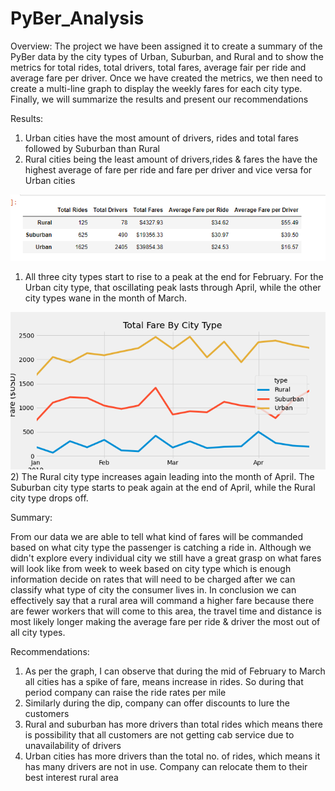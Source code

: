 # PyBer_Analysis

Overview:
The project we have been assigned it to create a summary of the PyBer data by the city types of Urban, Suburban, and Rural and to show the metrics for total rides, total drivers, total fares, average fair per ride and average fare per driver. 
Once we have created the metrics, we then need to create a multi-line graph to display the weekly fares for each city type. Finally, we will summarize the results and present our recommendations

Results:

1) Urban cities have the most amount of drivers, rides and total fares followed by Suburban than Rural
2) Rural cities being the least amount of drivers,rides & fares the have the highest average of fare per ride and fare per driver and vice versa for Urban cities

<img src="Observation.png">

1) All three city types start to rise to a peak at the end for February. For the Urban city type, that oscillating peak lasts through April, while the other city types wane in the month of March.
<img src="PyBer_fare_summary.png">
2) The Rural city type increases again leading into the month of April. The Suburban city type starts to peak again at the end of April, while the Rural city type drops off.


Summary:

From our data we are able to tell what kind of fares will be commanded based on what city type the passenger is catching a ride in. Although we didn't explore every individual city we still have a great grasp on what fares will look like from week to week based on city type which is enough information decide on rates that will need to be charged after we can classify what type of city the consumer lives in. In conclusion we can effectively say that a rural area will command a higher fare because there are fewer workers that will come to this area, the travel time and distance is most likely longer making the average fare per ride & driver the most out of all city types.

Recommendations:
1) As per the graph, I can observe that during the mid of February to March all cities has a spike of fare, means increase in rides. So during that period company can raise the ride rates per mile
2) Similarly during the dip, company can offer discounts to lure the customers
3) Rural and suburban has more drivers than total rides which means there is possibility that all customers are not getting cab service due to unavailability of drivers
4) Urban cities has more drivers than the total no. of rides, which means it has many drivers are not in use. Company can relocate them to their best interest rural area
